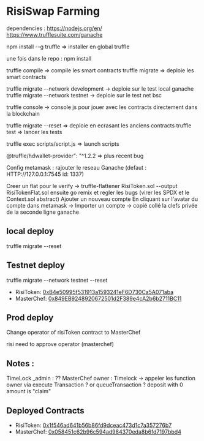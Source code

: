# RisiSwap Farming

dependencies :
https://nodejs.org/en/
https://www.trufflesuite.com/ganache

npm install --g truffle => installer en global truffle

une fois dans le repo : 
npm install

truffle compile => compile les smart contracts
truffle migrate => deploie les smart contracts

truffle migrate --network development -> deploie sur le test local ganache
truffle migrate --network testnet -> deploie sur le test net bsc

truffle console -> console js pour jouer avec les contracts directement dans la blockchain

truffle migrate --reset => deploie en ecrasant les anciens contracts 
truffle test => lancer les tests

truffle exec scripts/script.js => launch scripts

@truffle/hdwallet-provider": "^1.2.2 => plus recent bug


Config metamask : 
rajouter le reseau Ganache (defaut : HTTP://127.0.0.1:7545  id: 1337)

Creer un flat pour le verify -> truffle-flattener RisiToken.sol --output RisiTokenFlat.sol 
ensuite go remix et regler les bugs (virer les SPDX et le Context.sol abstract)
Ajouter un nouveau compte
En cliquant sur l'avatar du compte dans metamask -> Importer un compte -> copié collé la clefs privée de la seconde ligne ganache
## local deploy
truffle migrate --reset

## Testnet deploy
truffle migrate --network testnet --reset
- RisiToken: [0xB4e50995f531913a1593241eF6D730Ca5A071aba](https://testnet.bscscan.com/address/0xB4e50995f531913a1593241eF6D730Ca5A071aba)
- MasterChef: [0x849EB9248920672501d2F389e4cA2b6b2711BC11](https://testnet.bscscan.com/address/0x849EB9248920672501d2F389e4cA2b6b2711BC11)

## Prod deploy

Change operator of risiToken contract to MasterChef

risi need to approve operator (masterchef)


## Notes :

TimeLock _admin : ??
MasterChef owner : Timelock -> appeler les function owner via execute Transaction ? or queueTransaction ?  deposit with 0 amount is "claim"



## Deployed Contracts

- RisiToken: [0x1f546ad641b56b86fd9dceac473d1c7a357276b7](https://bscscan.com/address/0x1f546ad641b56b86fd9dceac473d1c7a357276b7)
- MasterChef: [0x058451c62b96c594ad984370eda8b6fd7197bbd4](https://bscscan.com/address/0x058451c62b96c594ad984370eda8b6fd7197bbd4)
